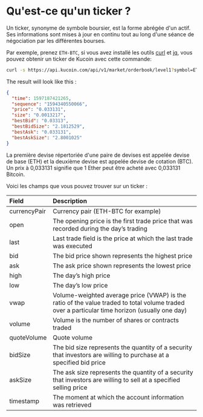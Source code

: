 # Qu'est-ce qu'un ticker ?

Un ticker, synonyme de symbole boursier, est la forme abrégée d'un actif. Ses informations sont mises à jour en continu
tout au long d'une séance de négociation par les différentes bourses.

Par exemple, prenez `ETH-BTC`, si vous avez installé les outils [curl](https://curl.haxx.se/)
et [jq](https://stedolan.github.io/jq/), vous pouvez obtenir un ticker de Kucoin avec cette commande:

```bash
curl -s https://api.kucoin.com/api/v1/market/orderbook/level1?symbol=ETH-BTC | jq .data
```

The result will look like this :

```json
{
  "time": 1597187421265,
  "sequence": "1594340550066",
  "price": "0.033131",
  "size": "0.0013217",
  "bestBid": "0.03313",
  "bestBidSize": "2.1812529",
  "bestAsk": "0.033131",
  "bestAskSize": "2.8001025"
}
```

La première devise répertoriée d'une paire de devises est appelée devise de base (ETH) et la deuxième devise est appelée
devise de cotation (BTC). Un prix à 0,033131 signifie que 1 Ether peut être acheté avec 0,033131 Bitcoin.

Voici les champs que vous pouvez trouver sur un ticker :

| Field | Description                                                                                                                                      |
| :--- |:-------------------------------------------------------------------------------------------------------------------------------------------------|
| currencyPair | Currency pair (ETH-BTC for example)                                                                                                              |
| open | The opening price is the first trade price that was recorded during the day’s trading                                                            |
| last | Last trade field is the price at which the last trade was executed                                                                               |
| bid | The bid price shown represents the highest price                                                                                                 |
| ask | The ask price shown represents the lowest price                                                                                                  |
| high | The day’s high price                                                                                                                             |
| low | The day’s low price                                                                                                                              |
| vwap | Volume-weighted average price (VWAP) is the ratio of the value traded to total volume traded over a particular time horizon (usually one day) |
| volume | Volume is the number of shares or contracts traded                                                                                               |
| quoteVolume | Quote volume                                                                                                                                     |
| bidSize | The bid size represents the quantity of a security that investors are willing to purchase at a specified bid price                               |
| askSize | The ask size represents the quantity of a security that investors are willing to sell at a specified selling price                               |
| timestamp | The moment at which the account information was retrieved                                                                                        |
